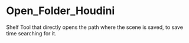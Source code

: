 # Open_Folder_Houdini
Shelf Tool that directly opens the path where the scene is saved, to save time searching for it.
